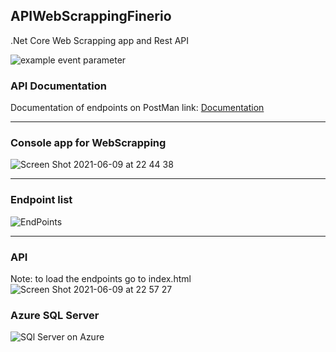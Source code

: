 ## APIWebScrappingFinerio
.Net Core Web Scrapping app and Rest API

![example event parameter](https://github.com/github/docs/actions/workflows/main.yml/badge.svg?event=pull_request)

### API Documentation


Documentation of endpoints on PostMan link: [Documentation](https://documenter.getpostman.com/view/15533955/TzeRoVAg)

***



### Console app for WebScrapping

![Screen Shot 2021-06-09 at 22 44 38](https://user-images.githubusercontent.com/2387874/121461358-4d960a00-c974-11eb-8446-e1b7b8afea1f.png)

***

### Endpoint list

![EndPoints](https://user-images.githubusercontent.com/2387874/121461102-d1032b80-c973-11eb-9167-017f1e209277.png)
***

### API

Note: to load the endpoints go to index.html
![Screen Shot 2021-06-09 at 22 57 27](https://user-images.githubusercontent.com/2387874/121462362-1cb6d480-c976-11eb-8b62-8de61d899306.png)


### Azure SQL Server

![SQl Server on Azure](https://user-images.githubusercontent.com/2387874/121462168-ccd80d80-c975-11eb-91e8-f39edf03659c.png)
